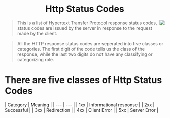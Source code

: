 <h1 align="center">Http Status Codes</h1>

[<img src="https://res.cloudinary.com/ngleadersdb/image/upload/h_150/v1584474698/it_huyjrx.png" align="right">](https://github.com/afolorunso/)

> This is a list of Hypertext Transfer Protocol response status codes, status codes are issued by the server in response to the request made by the  client.

> All the  HTTP response status codes are seperated into five classes or categories. The first digit of the code tells us the class of the response, while the last two digits do not have any classifying or categorizing role.

<h1> There are five classes of Http Status Codes</h1>
| Category | Meaning |
| --- | --- |
| 1xx | Informational response |
| 2xx  | Successful |
| 3xx  | Redirection |
| 4xx  | Client Error |
| 5xx  | Server Error |

